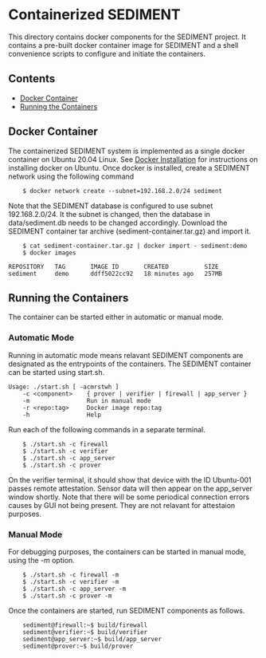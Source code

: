 # Containerized SEDIMENT 
This directory contains docker components for the SEDIMENT project. 
It contains a pre-built docker container image for SEDIMENT and 
a shell convenience scripts to configure and initiate the containers.

## Contents
- [Docker Container](#docker-container)
- [Running the Containers](#running-the-containers)

## Docker Container
The containerized SEDIMENT system is implemented as a single docker container on Ubuntu 20.04 Linux. See [Docker Installation](https://docs.docker.com/engine/install/ubuntu/) for instructions on installing docker on Ubuntu.
Once docker is installed, create a SEDIMENT network using the following command                                     

        $ docker network create --subnet=192.168.2.0/24 sediment

Note that the SEDIMENT database is configured to use subnet 192.168.2.0/24. It the subnet is changed, then the database in data/sediment.db needs to be changed accordingly.
Download the SEDIMENT container tar archive (sediment-container.tar.gz) and import it. 

        $ cat sediment-container.tar.gz | docker import - sediment:demo
        $ docker images
```
REPOSITORY   TAG       IMAGE ID       CREATED          SIZE
sediment     demo      ddff5022cc92   18 minutes ago   257MB
```

## Running the Containers
The container can be started either in automatic or manual mode.

### Automatic Mode
Running in automatic mode means relavant SEDIMENT components are designated as the entrypoints of the containers.
The SEDIMENT container can be started using start.sh.
```
Usage: ./start.sh [ -acmrstwh ] 
    -c <component>    { prover | verifier | firewall | app_server }
    -m                Run in manual mode
    -r <repo:tag>     Docker image repo:tag
    -h                Help
```

Run each of the following commands in a separate terminal.

        $ ./start.sh -c firewall
        $ ./start.sh -c verifier
        $ ./start.sh -c app_server
        $ ./start.sh -c prover                     

On the verifier terminal, it should show that device with the ID Ubuntu-001 passes remote attestation.
Sensor data will then appear on the app_server window shortly.
Note that there will be some periodical connection errors causes by GUI not being present.
They are not relavant for attestaion purposes.

### Manual Mode
For debugging purposes, the containers can be started in manual mode, using the -m option.

        $ ./start.sh -c firewall -m
        $ ./start.sh -c verifier -m
        $ ./start.sh -c app_server -m
        $ ./start.sh -c prover -m

Once the containers are started, run SEDIMENT components as follows.

        sediment@firewall:~$ build/firewall
        sediment@verifier:~$ build/verifier
        sediment@app_server:~$ build/app_server
        sediment@prover:~$ build/prover

